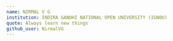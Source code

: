 ```yaml
---
name: NIRMAL V G
institution: INDIRA GANDHI NATIONAL OPEN UNIVERSITY (IGNOU)
quote: Always learn new things
github_user: NirmalVG
---
```

